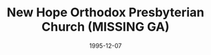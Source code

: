 ---
date: &id001 1995-12-07
end_date: null
location:
  address: Cumming
  city: MISSING
  state: GA
minister:
- end: 1998-08-16
  name: T. Jeffrey Taylor
  start: 1995-12-07
  type: pastor
ministers:
- T. Jeffrey Taylor
name: New Hope Orthodox Presbyterian Church
names:
- end: 1998-08-16
  name: New Hope Orthodox Presbyterian Church
  start: 1995-12-07
origination_date: *id001
raw_data: "GA Cumming\n\nNew Hope Orthodox Presbyterian Church (December 7, 1995\u2013\
  August 16, 1998)\n(transferred to the Presbyterian Church in America, August 16,\
  \ 1998)\nPastor: T. Jeffrey Taylor, 1995\u201398"
received_from: null
states:
- GA
status:
  active: false
  end_date: 1998-08-16
  reason: transfer
  received_from: null
  withdrawal_to: null
title: New Hope Orthodox Presbyterian Church (MISSING GA)

---